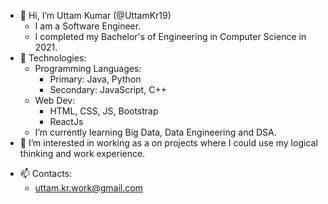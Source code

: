 - 👋 Hi, I’m Uttam Kumar (@UttamKr19)
  - I am a Software Engineer.
  - I completed my Bachelor's of Engineering in Computer Science in 2021.
- 🌱 Technologies:
  - Programming Languages: 
    - Primary: Java, Python
    - Secondary: JavaScript, C++
  - Web Dev:
    - HTML, CSS, JS, Bootstrap
    - ReactJs
  - I’m currently learning Big Data, Data Engineering and DSA.
- 👀 I’m interested in working as a on projects where I could use my logical thinking and work experience.
<!-- - 💞️ I’m looking to learn DSA, Spring Boot and collaborate with others. -->
- 📫 Contacts: 
    - uttam.kr.work@gmail.com

<!---
UttamKr19/UttamKr19 is a ✨ special ✨ repository because its `README.md` (this file) appears on your GitHub profile.
You can click the Preview link to take a look at your changes.
--->
